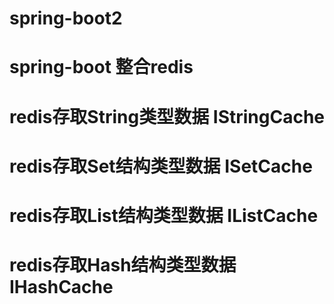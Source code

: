 # spring-boot2
# spring-boot 整合redis
# redis存取String类型数据 IStringCache
# redis存取Set结构类型数据 ISetCache
# redis存取List结构类型数据 IListCache
# redis存取Hash结构类型数据 IHashCache
